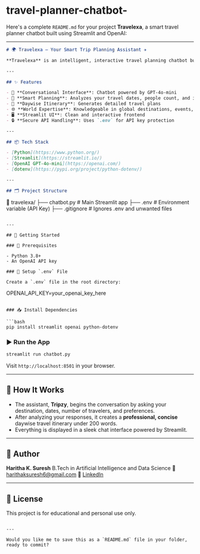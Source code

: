 # travel-planner-chatbot-
Here's a complete `README.md` for your project **Travelexa**, a smart travel planner chatbot built using Streamlit and OpenAI:

---

```markdown
# 🌍 Travelexa – Your Smart Trip Planning Assistant ✈️

**Travelexa** is an intelligent, interactive travel planning chatbot built using **Streamlit** and **OpenAI's GPT-4o-mini**. It acts as your personal trip advisor – helping you explore destinations, plan itineraries, and customize trips based on your preferences in real time.

---

## ✨ Features

- 💬 **Conversational Interface**: Chatbot powered by GPT-4o-mini
- 🧠 **Smart Planning**: Analyzes your travel dates, people count, and interests
- 📅 **Daywise Itinerary**: Generates detailed travel plans
- 🌐 **World Expertise**: Knowledgeable in global destinations, events, food, and hotels
- 🖥️ **Streamlit UI**: Clean and interactive frontend
- 🔒 **Secure API Handling**: Uses `.env` for API key protection

---

## 📦 Tech Stack

- [Python](https://www.python.org/)
- [Streamlit](https://streamlit.io/)
- [OpenAI GPT-4o-mini](https://openai.com/)
- [dotenv](https://pypi.org/project/python-dotenv/)

---

## 🗂️ Project Structure

```

📁 travelexa/
├── chatbot.py           # Main Streamlit app
├── .env                 # Environment variable (API Key)
├── .gitignore           # Ignores .env and unwanted files

```

---

## 🚀 Getting Started

### 🔧 Prerequisites

- Python 3.8+
- An OpenAI API key

### 🔐 Setup `.env` File

Create a `.env` file in the root directory:

```

OPENAI\_API\_KEY=your\_openai\_key\_here

````

### 📥 Install Dependencies

```bash
pip install streamlit openai python-dotenv
````

### ▶️ Run the App

```bash
streamlit run chatbot.py
```

Visit `http://localhost:8501` in your browser.

---

## 💬 How It Works

* The assistant, **Tripzy**, begins the conversation by asking your destination, dates, number of travelers, and preferences.
* After analyzing your responses, it creates a **professional, concise** daywise travel itinerary under 200 words.
* Everything is displayed in a sleek chat interface powered by Streamlit.

---

## 👤 Author

**Haritha K. Suresh**
B.Tech in Artificial Intelligence and Data Science
📧 [harithaksuresh6@gmail.com](mailto:harithaksuresh6@gmail.com)
🔗 [LinkedIn](https://www.linkedin.com/in/haritha-k-suresh-92a55b275/)

---

## 📜 License

This project is for educational and personal use only.

```

---

Would you like me to save this as a `README.md` file in your folder, ready to commit?
```
